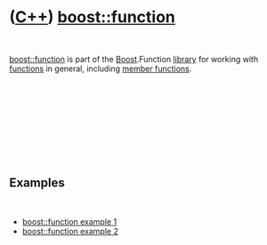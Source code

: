 



 

 

 

 

 

([C++](Cpp.md)) [boost::function](CppBoostFunction.md)
========================================================

 

[boost::function](CppFunction.md) is part of the
[Boost](CppBoost.md).Function [library](CppLibrary.md) for working
with [functions](CppFunction.md) in general, including [member
functions](CppMemberFunction.md).

 

 

 

 

 

Examples
--------

 

-   [boost::function example 1](CppBoostFunctionExample1.md)
-   [boost::function example 2](CppBoostFunctionExample1.md)

 

 

 

 

 





 



